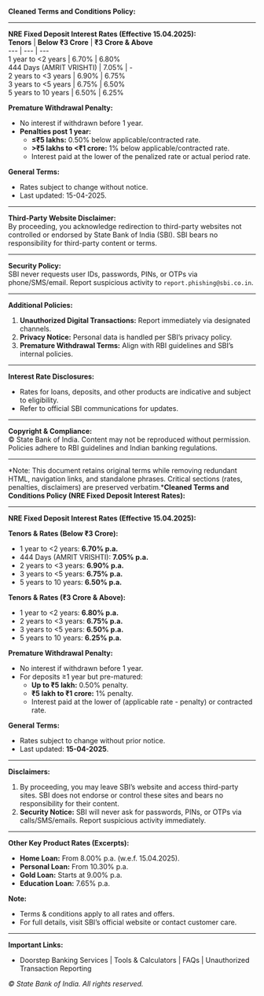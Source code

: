 **Cleaned Terms and Conditions Policy:**

---

**NRE Fixed Deposit Interest Rates (Effective 15.04.2025):**  
**Tenors** | **Below ₹3 Crore** | **₹3 Crore & Above**  
--- | --- | ---  
1 year to <2 years | 6.70% | 6.80%  
444 Days (AMRIT VRISHTI) | 7.05% | -  
2 years to <3 years | 6.90% | 6.75%  
3 years to <5 years | 6.75% | 6.50%  
5 years to 10 years | 6.50% | 6.25%  

**Premature Withdrawal Penalty:**  
- No interest if withdrawn before 1 year.  
- **Penalties post 1 year:**  
  - **≤₹5 lakhs:** 0.50% below applicable/contracted rate.  
  - **>₹5 lakhs to <₹1 crore:** 1% below applicable/contracted rate.  
  - Interest paid at the lower of the penalized rate or actual period rate.  

**General Terms:**  
- Rates subject to change without notice.  
- Last updated: 15-04-2025.  

---

**Third-Party Website Disclaimer:**  
By proceeding, you acknowledge redirection to third-party websites not controlled or endorsed by State Bank of India (SBI). SBI bears no responsibility for third-party content or terms.  

---

**Security Policy:**  
SBI never requests user IDs, passwords, PINs, or OTPs via phone/SMS/email. Report suspicious activity to `report.phishing@sbi.co.in`.  

---

**Additional Policies:**  
1. **Unauthorized Digital Transactions:** Report immediately via designated channels.  
2. **Privacy Notice:** Personal data is handled per SBI’s privacy policy.  
3. **Premature Withdrawal Terms:** Align with RBI guidelines and SBI’s internal policies.  

--- 

**Interest Rate Disclosures:**  
- Rates for loans, deposits, and other products are indicative and subject to eligibility.  
- Refer to official SBI communications for updates.  

--- 

**Copyright & Compliance:**  
© State Bank of India. Content may not be reproduced without permission. Policies adhere to RBI guidelines and Indian banking regulations.  

--- 

*Note: This document retains original terms while removing redundant HTML, navigation links, and standalone phrases. Critical sections (rates, penalties, disclaimers) are preserved verbatim.***Cleaned Terms and Conditions Policy (NRE Fixed Deposit Interest Rates):**

---

**NRE Fixed Deposit Interest Rates (Effective 15.04.2025):**  

**Tenors & Rates (Below ₹3 Crore):**  
- 1 year to <2 years: **6.70% p.a.**  
- 444 Days (AMRIT VRISHTI): **7.05% p.a.**  
- 2 years to <3 years: **6.90% p.a.**  
- 3 years to <5 years: **6.75% p.a.**  
- 5 years to 10 years: **6.50% p.a.**  

**Tenors & Rates (₹3 Crore & Above):**  
- 1 year to <2 years: **6.80% p.a.**  
- 2 years to <3 years: **6.75% p.a.**  
- 3 years to <5 years: **6.50% p.a.**  
- 5 years to 10 years: **6.25% p.a.**  

**Premature Withdrawal Penalty:**  
- No interest if withdrawn before 1 year.  
- For deposits ≥1 year but pre-matured:  
  - **Up to ₹5 lakh:** 0.50% penalty.  
  - **₹5 lakh to ₹1 crore:** 1% penalty.  
  - Interest paid at the lower of (applicable rate - penalty) or contracted rate.  

**General Terms:**  
- Rates subject to change without prior notice.  
- Last updated: **15-04-2025**.  

---

**Disclaimers:**  
1. By proceeding, you may leave SBI’s website and access third-party sites. SBI does not endorse or control these sites and bears no responsibility for their content.  
2. **Security Notice:** SBI will never ask for passwords, PINs, or OTPs via calls/SMS/emails. Report suspicious activity immediately.  

---

**Other Key Product Rates (Excerpts):**  
- **Home Loan:** From 8.00% p.a. (w.e.f. 15.04.2025).  
- **Personal Loan:** From 10.30% p.a.  
- **Gold Loan:** Starts at 9.00% p.a.  
- **Education Loan:** 7.65% p.a.  

**Note:**  
- Terms & conditions apply to all rates and offers.  
- For full details, visit SBI’s official website or contact customer care.  

--- 

**Important Links:**  
- Doorstep Banking Services | Tools & Calculators | FAQs | Unauthorized Transaction Reporting  

*© State Bank of India. All rights reserved.*